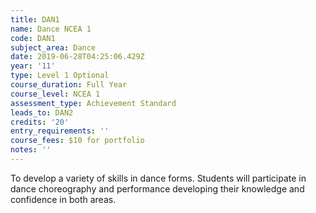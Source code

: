 ```yaml
---
title: DAN1
name: Dance NCEA 1
code: DAN1
subject_area: Dance
date: 2019-06-28T04:25:06.429Z
year: '11'
type: Level 1 Optional
course_duration: Full Year
course_level: NCEA 1
assessment_type: Achievement Standard
leads_to: DAN2
credits: '20'
entry_requirements: ''
course_fees: $10 for portfolio
notes: ''
---
```

To develop a variety of skills in dance forms. Students will participate in dance choreography and performance developing their knowledge and confidence in both areas.

